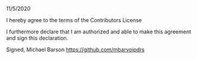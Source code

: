 11/5/2020

I hereby agree to the terms of the Contributors License

I furthermore declare that I am authorized and able to make this agreement and sign this declaration.

Signed,
Michael Barson https://github.com/mbarvoipdrs
